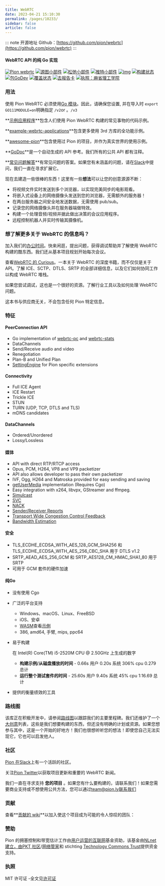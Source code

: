 ```yaml
---
title: WebRTC
date: 2023-04-21 15:10:30
permalink: /pages/10233/
sidebar: false
article: false
---
```

::: note 开源地址
Github：[https://github.com/pion/webrtc](https://github.com/pion/webrtc)
::: 
#### WebRTC API 的纯 Go 实现

[![Pion webrtc](https://camo.githubusercontent.com/ada5d510f71124657a421575e0c54fb10517733dac06ce807340134c58743177/68747470733a2f2f696d672e736869656c64732e696f2f62616467652f70696f6e2d7765627274632d677261792e7376673f6c6f6e6743616368653d7472756526636f6c6f72423d627269676874677265656e)](https://pion.ly/) [![源图小部件](https://camo.githubusercontent.com/947395c3cd67e4f1cea15accefec9145dad32ec62a5a5821d351afb4e97c5a77/68747470733a2f2f736f7572636567726170682e636f6d2f6769746875622e636f6d2f70696f6e2f7765627274632f2d2f62616467652e737667)](https://sourcegraph.com/github.com/pion/webrtc?badge) [![松弛小部件](https://camo.githubusercontent.com/6f603da6663957ad0f2c3f81e1c1ea3eb1b3eb1161b04c297aa12615db92cc11/68747470733a2f2f696d672e736869656c64732e696f2f62616467652f6a6f696e2d75732532306f6e253230736c61636b2d677261792e7376673f6c6f6e6743616368653d74727565266c6f676f3d736c61636b26636f6c6f72423d627269676874677265656e)](https://pion.ly/slack) [![推特小部件](https://camo.githubusercontent.com/c630ff1489c502246803bf8e9c40727ed8f17b2270c2b69d436227527a40f8dc/68747470733a2f2f696d672e736869656c64732e696f2f747769747465722f75726c2e7376673f6c6162656c3d466f6c6c6f772532302534305f70696f6e267374796c653d736f6369616c2675726c3d6874747073253341253246253246747769747465722e636f6d2532465f70696f6e)](https://twitter.com/_pion?ref_src=twsrc^tfw) [![img](https://camo.githubusercontent.com/abb97269de2982c379cbc128bba93ba724d8822bfbe082737772bd4feb59cb54/68747470733a2f2f63646e2e7261776769742e636f6d2f73696e647265736f726875732f617765736f6d652f643733303566333864323966656437386661383536353265336136336531353464643865383832392f6d656469612f62616467652e737667)](https://github.com/pion/awesome-pion) [![构建状态](https://camo.githubusercontent.com/7d26bd38452dcf948fc0e6b26677280815047cf7e31c3d6b43a89f376a6bf7f4/68747470733a2f2f7472617669732d63692e6f72672f70696f6e2f7765627274632e7376673f6272616e63683d6d6173746572)](https://travis-ci.org/pion/webrtc) [![包GoDev](https://camo.githubusercontent.com/eb685d00b64f4f9953acb8c83be415ea75042259b3c356323453a1488f64eb6d/68747470733a2f2f706b672e676f2e6465762f62616467652f6769746875622e636f6d2f70696f6e2f7765627274632f7633)](https://pkg.go.dev/github.com/pion/webrtc/v3) [![覆盖状态](https://camo.githubusercontent.com/aba8b584d9a1754b665f326508994bbd6a85ee7c8f0ff76dc1f981e685ebdf10/68747470733a2f2f636f6465636f762e696f2f67682f70696f6e2f7765627274632f6272616e63682f6d61737465722f67726170682f62616467652e737667)](https://codecov.io/gh/pion/webrtc) [![去报告卡](https://camo.githubusercontent.com/85fe63dbecad00846739160491a2bcb731ace79ebfde868b5dff66ec6c0dd3f2/68747470733a2f2f676f7265706f7274636172642e636f6d2f62616467652f6769746875622e636f6d2f70696f6e2f7765627274632f7633)](https://goreportcard.com/report/github.com/pion/webrtc/v3) [![执照：麻省理工学院](https://camo.githubusercontent.com/78f47a09877ba9d28da1887a93e5c3bc2efb309c1e910eb21135becd2998238a/68747470733a2f2f696d672e736869656c64732e696f2f62616467652f4c6963656e73652d4d49542d79656c6c6f772e737667)](https://github.com/pion/webrtc/blob/master/LICENSE)

### 用法

使用 Pion WebRTC 必须使用[Go 模块](https://blog.golang.org/using-go-modules)。因此，请确保您设置, 并在导入时 `export GO111MODULE=on`明确指定 `/v2`or 。`/v3`

**[示例应用程序](https://github.com/pion/webrtc/blob/master/examples/README.md)**包含人们使用 Pion WebRTC 构建的常见事物的代码示例。

**[example-webrtc-applications](https://github.com/pion/example-webrtc-applications)**包含更多使用 3rd 方库的全功能示例。

**[awesome-pion](https://github.com/pion/awesome-pion)**包含使用过 Pion 的项目，并作为真实世界的使用示例。

**[GoDoc](https://pkg.go.dev/github.com/pion/webrtc/v3)**是一个自动生成的 API 参考。我们所有的公共 API 都有注释。

**[常见问题解答](https://github.com/pion/webrtc/wiki/FAQ)**有常见问题的答案。如果您有未涵盖的问题，请在[Slack](https://pion.ly/slack)中提问，我们一直在寻求扩展它。

现在去建造一些很棒的东西！这里有一些**想法**可以让您的创意源源不断：

- 将视频文件实时发送到多个浏览器，以实现完美同步的电影观看。
- 将嵌入式设备上的网络摄像头发送到您的浏览器，无需额外的服务器！
- 在两台服务器之间安全地发送数据，无需使用 pub/sub。
- 记录您的网络摄像头并在服务器端做特效。
- 构建一个处理音频/视频并据此做出决策的会议应用程序。
- 远程控制机器人并实时传输其摄像机。

### 想了解更多关于 WebRTC 的信息吗？

加入我们的[办公时间](https://github.com/pion/webrtc/wiki/OfficeHours)。快来闲逛，提出问题，获得调试帮助并了解使用 WebRTC 构建的酷东西。我们还从基本项目规划开始每次会议。

查看[WebRTC 的 Curious](https://webrtcforthecurious.com/)。一本关于 WebRTC 的深度书籍，而不仅仅是关于 API。了解 ICE、SCTP、DTLS、SRTP 的全部详细信息，以及它们如何协同工作以构成 WebRTC 堆栈。

如果您尝试调试，这也是一个很好的资源。了解行业工具以及如何处理 WebRTC 问题。

这本书与供应商无关，不会包含任何 Pion 特定信息。

### 特征

#### PeerConnection API

- Go implementation of [webrtc-pc](https://w3c.github.io/webrtc-pc/) and [webrtc-stats](https://www.w3.org/TR/webrtc-stats/)
- DataChannels
- Send/Receive audio and video
- Renegotiation
- Plan-B and Unified Plan
- [SettingEngine](https://pkg.go.dev/github.com/pion/webrtc/v3#SettingEngine) for Pion specific extensions

#### Connectivity

- Full ICE Agent
- ICE Restart
- Trickle ICE
- STUN
- TURN (UDP, TCP, DTLS and TLS)
- mDNS candidates

#### DataChannels

- Ordered/Unordered
- Lossy/Lossless

#### 媒体

- API with direct RTP/RTCP access
- Opus, PCM, H264, VP8 and VP9 packetizer
- API also allows developer to pass their own packetizer
- IVF, Ogg, H264 and Matroska provided for easy sending and saving
- [getUserMedia](https://github.com/pion/mediadevices) implementation (Requires Cgo)
- Easy integration with x264, libvpx, GStreamer and ffmpeg.
- [Simulcast](https://github.com/pion/webrtc/tree/master/examples/simulcast)
- [SVC](https://github.com/pion/rtp/blob/master/codecs/vp9_packet.go#L138)
- [NACK](https://github.com/pion/interceptor/pull/4)
- [Sender/Receiver Reports](https://github.com/pion/interceptor/tree/master/pkg/report)
- [Transport Wide Congestion Control Feedback](https://github.com/pion/interceptor/tree/master/pkg/twcc)
- [Bandwidth Estimation](https://github.com/pion/webrtc/tree/master/examples/bandwidth-estimation-from-disk)

#### 安全

- TLS_ECDHE_ECDSA_WITH_AES_128_GCM_SHA256 和 TLS_ECDHE_ECDSA_WITH_AES_256_CBC_SHA 用于 DTLS v1.2
- SRTP_AEAD_AES_256_GCM 和 SRTP_AES128_CM_HMAC_SHA1_80 用于 SRTP
- 可用于 GCM 套件的硬件加速

#### 纯Go

- 没有使用 Cgo

- 广泛的平台支持

  - Windows、macOS、Linux、FreeBSD
  - iOS、安卓
  - [WASM](https://github.com/pion/webrtc/wiki/WebAssembly-Development-and-Testing)查看[示例](https://github.com/pion/webrtc/blob/master/examples/README.md#webassembly)
  - 386, amd64, 手臂, mips, ppc64

- 易于构建

  在 Intel(R) Core(TM) i5-2520M CPU @ 2.50GHz 上生成的数字

  - **构建示例/从磁盘播放的时间** - 0.66s 用户 0.20s 系统 306% cpu 0.279 总计
  - **运行整个测试套件的时间** - 25.60s 用户 9.40s 系统 45% cpu 1:16.69 总计

- 提供的衡量绩效的工具

### 路线图

该库正在积极开发中，请参阅[路线图](https://github.com/pion/webrtc/issues/9)以跟踪我们的主要里程碑。我们还维护了一个[大创意](https://github.com/pion/webrtc/wiki/Big-Ideas)列表，这些是我们想要构建的东西，但还没有明确的计划或资源。如果您想参与其中，这是一个开始的好地方！我们也很想听听您的想法！即使您自己无法实现它，它也可以启发他人。

### 社区

[Pion 在Slack](https://pion.ly/slack)上有一个活跃的社区。

关注[Pion Twitter](https://twitter.com/_pion)以获取项目更新和重要的 WebRTC 新闻。

我们一直在寻求支持 **您的项目** 。如果您有什么要构建的，请联系我们！如果您需要商业支持或不想使用公共方法，您可以通过[team@pion.ly联系我们](mailto:team@pion.ly)

### 贡献

查看**[贡献的 wiki](https://github.com/pion/webrtc/wiki/Contributing)**以加入使这个项目成为可能的令人惊叹的团队：

### 赞助

Pion 的拥塞控制和带宽估计工作由[用户运营的互联网](https://nlnet.nl/useroperated/)基金资助，该基金由[NLnet建立，由](https://nlnet.nl/)[PKT 社区](https://pkt.cash/)/[网络管家](https://pkt.cash/network-steward)和 stichting [Technology Commons Trust](https://technologycommons.org/)提供资金支持。

### 执照

MIT 许可证 -全文见[许可证](https://github.com/pion/webrtc/blob/master/LICENSE)
